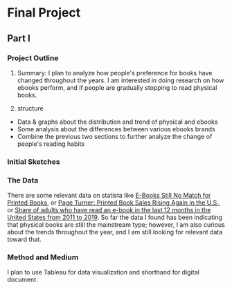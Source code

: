 # Final Project

## Part I

### Project Outline

1. Summary: 
I plan to analyze how people's preference for books have changed throughout the years. I am interested in doing research on how ebooks perform, and if people are gradually stopping to read physical books.

2. structure
* Data & graphs about the distribution and trend of physical and ebooks
* Some analysis about the differences between various ebooks brands
* Combine the previous two sections to further analyze the change of people's reading habits

### Initial Sketches




### The Data

There are some relevant data on statista like [E-Books Still No Match for Printed Books](https://www.statista.com/chart/24709/e-book-and-printed-book-penetration/), or [Page Turner: Printed Book Sales Rising Again in the U.S.](https://www.statista.com/chart/27285/printed-book-unit-sales-timeline-united-states/), or [Share of adults who have read an e-book in the last 12 months in the United States from 2011 to 2019](https://www.statista.com/statistics/237070/frequency-of-reading-e-books-on-an-ebook-reader-in-the-united-states/). So far the data I found has been indicating that physical books are still the mainstream type; however, I am also curious about the trends throughout the year, and I am still looking for relevant data toward that.

### Method and Medium

I plan to use Tableau for data visualization and shorthand for digital document.

